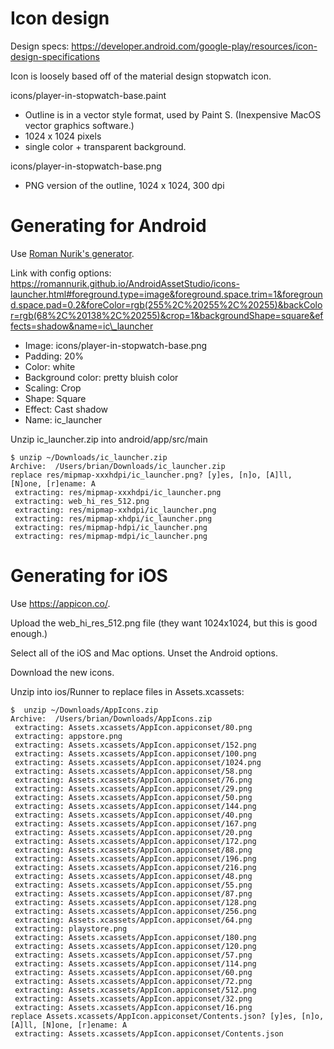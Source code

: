 # Icon design

Design specs: https://developer.android.com/google-play/resources/icon-design-specifications

Icon is loosely based off of the material design stopwatch icon.

icons/player-in-stopwatch-base.paint

* Outline is in a vector style format, used by Paint S. (Inexpensive MacOS
vector graphics software.)
* 1024 x 1024 pixels
* single color + transparent background.

icons/player-in-stopwatch-base.png

* PNG version of the outline, 1024 x 1024, 300 dpi


# Generating for Android

Use [Roman Nurik's generator](https://romannurik.github.io/AndroidAssetStudio/icons-launcher.html).

Link with config options: https://romannurik.github.io/AndroidAssetStudio/icons-launcher.html#foreground.type=image&foreground.space.trim=1&foreground.space.pad=0.2&foreColor=rgb(255%2C%20255%2C%20255)&backColor=rgb(68%2C%20138%2C%20255)&crop=1&backgroundShape=square&effects=shadow&name=ic\_launcher

* Image: icons/player-in-stopwatch-base.png
* Padding: 20%
* Color: white
* Background color: pretty bluish color
* Scaling: Crop
* Shape: Square
* Effect: Cast shadow
* Name: ic\_launcher

Unzip ic\_launcher.zip into android/app/src/main

```
$ unzip ~/Downloads/ic_launcher.zip
Archive:  /Users/brian/Downloads/ic_launcher.zip
replace res/mipmap-xxxhdpi/ic_launcher.png? [y]es, [n]o, [A]ll, [N]one, [r]ename: A
 extracting: res/mipmap-xxxhdpi/ic_launcher.png
 extracting: web_hi_res_512.png
 extracting: res/mipmap-xxhdpi/ic_launcher.png
 extracting: res/mipmap-xhdpi/ic_launcher.png
 extracting: res/mipmap-hdpi/ic_launcher.png
 extracting: res/mipmap-mdpi/ic_launcher.png
```

# Generating for iOS

Use https://appicon.co/.

Upload the web\_hi\_res\_512.png file (they want 1024x1024, but this is good
enough.)

Select all of the iOS and Mac options. Unset the Android options.

Download the new icons.

Unzip into ios/Runner to replace files in Assets.xcassets:

```
$  unzip ~/Downloads/AppIcons.zip 
Archive:  /Users/brian/Downloads/AppIcons.zip
 extracting: Assets.xcassets/AppIcon.appiconset/80.png  
 extracting: appstore.png            
 extracting: Assets.xcassets/AppIcon.appiconset/152.png  
 extracting: Assets.xcassets/AppIcon.appiconset/100.png  
 extracting: Assets.xcassets/AppIcon.appiconset/1024.png  
 extracting: Assets.xcassets/AppIcon.appiconset/58.png  
 extracting: Assets.xcassets/AppIcon.appiconset/76.png  
 extracting: Assets.xcassets/AppIcon.appiconset/29.png  
 extracting: Assets.xcassets/AppIcon.appiconset/50.png  
 extracting: Assets.xcassets/AppIcon.appiconset/144.png  
 extracting: Assets.xcassets/AppIcon.appiconset/40.png  
 extracting: Assets.xcassets/AppIcon.appiconset/167.png  
 extracting: Assets.xcassets/AppIcon.appiconset/20.png  
 extracting: Assets.xcassets/AppIcon.appiconset/172.png  
 extracting: Assets.xcassets/AppIcon.appiconset/88.png  
 extracting: Assets.xcassets/AppIcon.appiconset/196.png  
 extracting: Assets.xcassets/AppIcon.appiconset/216.png  
 extracting: Assets.xcassets/AppIcon.appiconset/48.png  
 extracting: Assets.xcassets/AppIcon.appiconset/55.png  
 extracting: Assets.xcassets/AppIcon.appiconset/87.png  
 extracting: Assets.xcassets/AppIcon.appiconset/128.png  
 extracting: Assets.xcassets/AppIcon.appiconset/256.png  
 extracting: Assets.xcassets/AppIcon.appiconset/64.png  
 extracting: playstore.png           
 extracting: Assets.xcassets/AppIcon.appiconset/180.png  
 extracting: Assets.xcassets/AppIcon.appiconset/120.png  
 extracting: Assets.xcassets/AppIcon.appiconset/57.png  
 extracting: Assets.xcassets/AppIcon.appiconset/114.png  
 extracting: Assets.xcassets/AppIcon.appiconset/60.png  
 extracting: Assets.xcassets/AppIcon.appiconset/72.png  
 extracting: Assets.xcassets/AppIcon.appiconset/512.png  
 extracting: Assets.xcassets/AppIcon.appiconset/32.png  
 extracting: Assets.xcassets/AppIcon.appiconset/16.png  
replace Assets.xcassets/AppIcon.appiconset/Contents.json? [y]es, [n]o, [A]ll, [N]one, [r]ename: A
 extracting: Assets.xcassets/AppIcon.appiconset/Contents.json  
```
